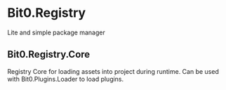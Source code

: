 # Bit0.Registry

Lite and simple package manager

## Bit0.Registry.Core

Registry Core for loading assets into project during runtime. Can be used with Bit0.Plugins.Loader to load plugins.
